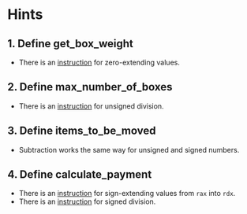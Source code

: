 # Hints

## 1. Define get_box_weight

- There is an [instruction][movzx] for zero-extending values.

## 2. Define max_number_of_boxes

- There is an [instruction][div] for unsigned division.

## 3. Define items_to_be_moved

- Subtraction works the same way for unsigned and signed numbers.

## 4. Define calculate_payment

- There is an [instruction][cqo] for sign-extending values from `rax` into `rdx`.
- There is an [instruction][idiv] for signed division.

[movzx]: https://www.felixcloutier.com/x86/movzx
[cqo]: https://www.felixcloutier.com/x86/cwd:cdq:cqo
[div]: https://www.felixcloutier.com/x86/div
[idiv]: https://www.felixcloutier.com/x86/idiv
